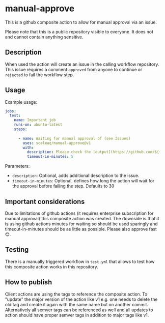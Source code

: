 # manual-approve

This is a github composite action to allow for manual approval via an issue.

Please note that this is a public repository visible to everyone. It does not and cannot contain anything sensitive.

## Description

When used the action will create an issue in the calling workflow repository. This issue requires a comment `approved` from anyone to continue or `rejected` to fail the workflow step.

## Usage

Example usage:

```yaml
jobs:
  test:
    name: Important job
    runs-on: ubuntu-latest
    steps:
      
      - name: Waiting for manual approval of (see Issues)
        uses: scaleaq/manual-approve@v1
        with:
          description: Please check the [output](https://github.com/${{ github.repository }}/actions/runs/${{ github.run_id }}) of the "Terraform show" step and verify that it does not contain unwanted changes.
          timeout-in-minutes: 5
```

Parameters:

* `description`: Optional, adds additional description to the issue.
* `timeout-in-minutes`: Optional, defines how long the action will wait for the approval before failing the step. Defaults to 30

## Important considerations
Due to limitations of github actions (it requires enterprise subscription for manual approval) this composite action was created. The downside is that it is using github actions minutes for waiting so should be used sparingly and timeout-in-minutes should be as little as possible. Please also approve fast 😊.

## Testing
There is a manually triggered workflow in `test.yml` that allows to test how this composite action works in this repository.

## How to publish
Client actions are using the tags to reference the composite action. To "update" the major version of the action like v1 e.g. one needs to delete the old tag and create it again with the same name but on another commit. Alternatively all semver tags can be referenced as well and all updates to action should have proper semver tags in addition to major tags like v1.
